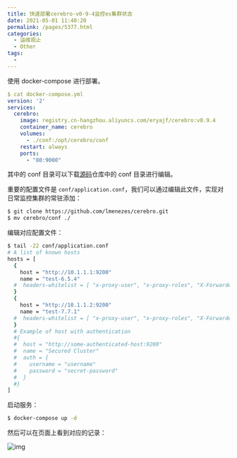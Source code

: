 ```yaml
---
title: 快速部署cerebro-v0-9-4监控es集群状态
date: 2021-05-01 11:40:20
permalink: /pages/5377.html
categories:
  - 运维观止
  - Other
tags:
  - 
---
```


使用 docker-compose 进行部署。



```yaml
$ cat docker-compose.yml
version: '2'
services:
  cerebro:
    image: registry.cn-hangzhou.aliyuncs.com/eryajf/cerebro:v0.9.4
    container_name: cerebro
    volumes:
      - ./conf:/opt/cerebro/conf
    restart: always
    ports:
      - "80:9000"
```



其中的 conf 目录可以下载[源码](https://github.com/lmenezes/cerebro)仓库中的 conf 目录进行编辑。



重要的配置文件是 `conf/application.conf`，我们可以通过编辑此文件，实现对日常监控集群的常驻添加：



```sh
$ git clone https://github.com/lmenezes/cerebro.git
$ mv cerebro/conf ./
```



编辑对应配置文件：



```sh
$ tail -22 conf/application.conf
# A list of known hosts
hosts = [
  {
    host = "http://10.1.1.1:9200"
    name = "test-6.5.4"
  #  headers-whitelist = [ "x-proxy-user", "x-proxy-roles", "X-Forwarded-For" ]
  }
  {
    host = "http://10.1.1.2:9200"
    name = "test-7.7.1"
  #  headers-whitelist = [ "x-proxy-user", "x-proxy-roles", "X-Forwarded-For" ]
  }
  # Example of host with authentication
  #{
  #  host = "http://some-authenticated-host:9200"
  #  name = "Secured Cluster"
  #  auth = {
  #    username = "username"
  #    password = "secret-password"
  #  }
  #}
]
```



启动服务：



```sh
$ docker-compose up -d
```



然后可以在页面上看到对应的记录：





![img](http://tva4.sinaimg.cn/large/71cfeb93gy1gq2rv8fk1bj20pk0vg0uy.jpg)
